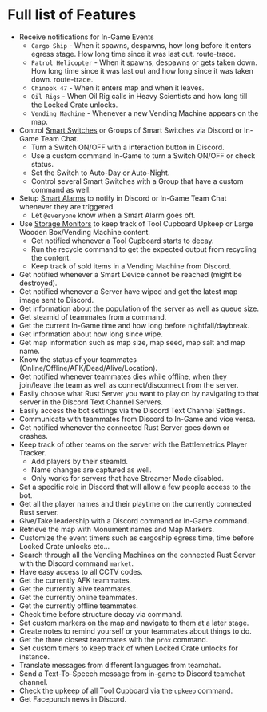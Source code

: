 # Full list of Features

* Receive notifications for In-Game Events
    - `Cargo Ship` - When it spawns, despawns, how long before it enters egress stage. How long time since it was last out. route-trace.
    - `Patrol Helicopter` - When it spawns, despawns or gets taken down. How long time since it was last out and how long since it was taken down. route-trace.
    - `Chinook 47` - When it enters map and when it leaves.
    - `Oil Rigs` - When Oil Rig calls in Heavy Scientists and how long till the Locked Crate unlocks.
    - `Vending Machine` - Whenever a new Vending Machine appears on the map.
* Control [Smart Switches](smart_devices.md#smart-switches) or Groups of Smart Switches via Discord or In-Game Team Chat.
    - Turn a Switch ON/OFF with a interaction button in Discord.
    - Use a custom command In-Game to turn a Switch ON/OFF or check status.
    - Set the Switch to Auto-Day or Auto-Night.
    - Control several Smart Switches with a Group that have a custom command as well.
* Setup [Smart Alarms](smart_devices.md#smart-alarms) to notify in Discord or In-Game Team Chat whenever they are triggered.
    - Let `@everyone` know when a Smart Alarm goes off.
* Use [Storage Monitors](smart_devices.md#storage-monitors) to keep track of Tool Cupboard Upkeep or Large Wooden Box/Vending Machine content.
    - Get notified whenever a Tool Cupboard starts to decay.
    - Run the recycle command to get the expected output from recycling the content.
    - Keep track of sold items in a Vending Machine from Discord.
* Get notified whenever a Smart Device cannot be reached (might be destroyed).
* Get notified whenever a Server have wiped and get the latest map image sent to Discord.
* Get information about the population of the server as well as queue size.
* Get steamid of teammates from a command.
* Get the current In-Game time and how long before nightfall/daybreak.
* Get information about how long since wipe.
* Get map information such as map size, map seed, map salt and map name.
* Know the status of your teammates (Online/Offline/AFK/Dead/Alive/Location).
* Get notified whenever teammates dies while offline, when they join/leave the team as well as connect/disconnect from the server.
* Easily choose what Rust Server you want to play on by navigating to that server in the Discord Text Channel Servers.
* Easily access the bot settings via the Discord Text Channel Settings.
* Communicate with teammates from Discord to In-Game and vice versa.
* Get notified whenever the connected Rust Server goes down or crashes.
* Keep track of other teams on the server with the Battlemetrics Player Tracker.
    - Add players by their steamId.
    - Name changes are captured as well.
    - Only works for servers that have Streamer Mode disabled.
* Set a specific role in Discord that will allow a few people access to the bot.
* Get all the player names and their playtime on the currently connected Rust server.
* Give/Take leadership with a Discord command or In-Game command.
* Retrieve the map with Monument names and Map Markers.
* Customize the event timers such as cargoship egress time, time before Locked Crate unlocks etc...
* Search through all the Vending Machines on the connected Rust Server with the Discord command `market`.
* Have easy access to all CCTV codes.
* Get the currently AFK teammates.
* Get the currently alive teammates.
* Get the currently online teammates.
* Get the currently offline teammates.
* Check time before structure decay via command.
* Set custom markers on the map and navigate to them at a later stage.
* Create notes to remind yourself or your teammates about things to do.
* Get the three closest teammates with the `prox` command.
* Set custom timers to keep track of when Locked Crate unlocks for instance.
* Translate messages from different languages from teamchat.
* Send a Text-To-Speech message from in-game to Discord teamchat channel.
* Check the upkeep of all Tool Cupboard via the `upkeep` command.
* Get Facepunch news in Discord.